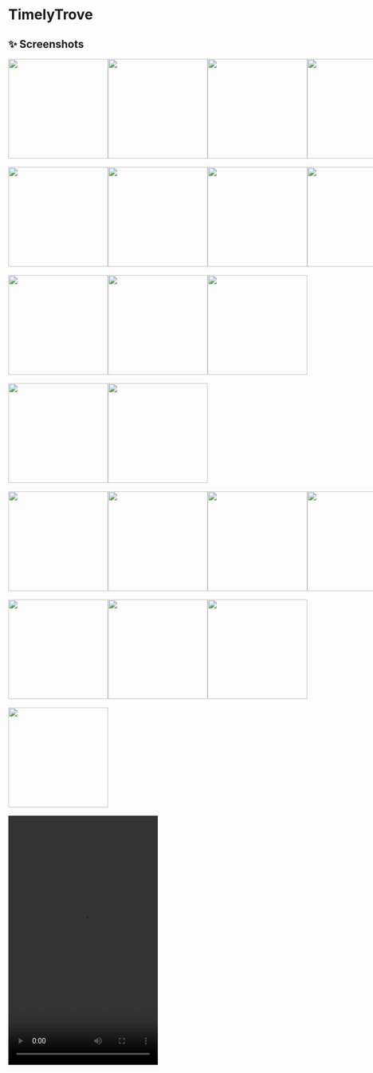 # TimelyTrove
## ✨ Screenshots
<div style="display:flex;">
<img src="Screenshot/IMG-20240829-WA0014.jpg" width="200">
<img src="Screenshot/IMG-20240829-WA0015.jpg" width="200">
<img src="Screenshot/IMG-20240829-WA0016.jpg" width="200">
<img src="Screenshot/IMG-20240829-WA0017.jpg" width="200">
</div>
<br>
<div style ="display:flex;">
<img src="Screenshot/IMG-20240829-WA0018.jpg" width="200">
<img src="Screenshot/IMG-20240829-WA0019.jpg" width="200">
<img src="Screenshot/IMG-20240829-WA0020.jpg" width="200">
<img src="Screenshot/IMG-20240829-WA0021.jpg" width="200">
</div>
<br>
<div style="display:flex;">
<img src="Screenshot/IMG-20240829-WA0022.jpg" width="200">
<img src="Screenshot/IMG-20240829-WA0023.jpg" width="200">
<img src="Screenshot/IMG-20240829-WA0024.jpg" width="200">
</div>
<br>
<div style="display:flex;">
<img src="Screenshot/IMG-20240829-WA0025.jpg" width="200">
<img src="Screenshot/IMG-20240829-WA0027.jpg" width="200">
</div>
<br>
<div style="display:flex;">
<img src="Screenshot/IMG-20240829-WA0028.jpg" width="200">
<img src="Screenshot/IMG-20240829-WA0030.jpg" width="200">
<img src="Screenshot/IMG-20240829-WA0026.jpg" width="200">
<img src="Screenshot/IMG-20240829-WA0029.jpg" width="200">
</div>
<br>
<div style="display:flex;">
<img src="Screenshot/IMG-20240829-WA0031.jpg" width="200">
<img src="Screenshot/IMG-20240829-WA0033.jpg" width="200">
<img src="Screenshot/IMG-20240829-WA0034.jpg" width="200">
</div>
<br>
<div style="display:flex;">
<img src="Screenshot/IMG-20240829-WA0032.jpg" width="200">
</div>
<br>
<video width="300" height="500">
<source src="Screenshot/VID-20240829-WA0002.mp4" type="video/mp4">
</video>
